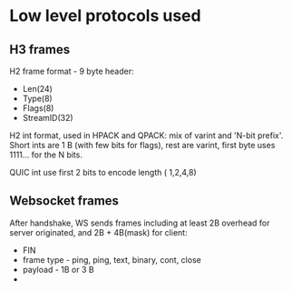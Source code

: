 # Low level protocols used


## H3 frames


H2 frame format - 9 byte header:
- Len(24)
- Type(8)
- Flags(8)
- StreamID(32)

H2 int format, used in HPACK and QPACK: mix of varint and 'N-bit prefix'. 
Short ints are 1 B (with few bits for flags), rest are varint, first byte uses 1111... for the N bits.

QUIC int use first 2 bits to encode length ( 1,2,4,8)

 

## Websocket frames

After handshake, WS sends frames including at least 2B overhead for server originated,
and 2B + 4B(mask) for client:

- FIN
- frame type - ping, ping, text, binary, cont, close
- payload - 1B or 3 B
- 
